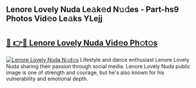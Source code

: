 ## Lenore Lovely Nuda Le𝚊k𝚎d N𝚞𝚍es - Part-hs9 Photos Vid𝚎o Le𝚊ks YLejj

# <h2><a href="http://fbdo7oz.evod.top/?m=Lenore+Lovely+Nuda">🔗 👉🔴 Lenore Lovely Nuda Vid𝚎o Ph𝚘t𝚘s</a></h2>

[![Lenore Lovely Nuda N𝚞d𝚎s](https://i.imgur.com/8V9OHl7.gif)](http://fbdo7oz.evod.top/?m=Lenore+Lovely+Nuda)
Lifestyle and dance enthusiast Lenore Lovely Nuda sharing their passion through social media. Lenore Lovely Nuda public image is one of strength and courage, but he's also known for his vulnerability and emotional depth. 
